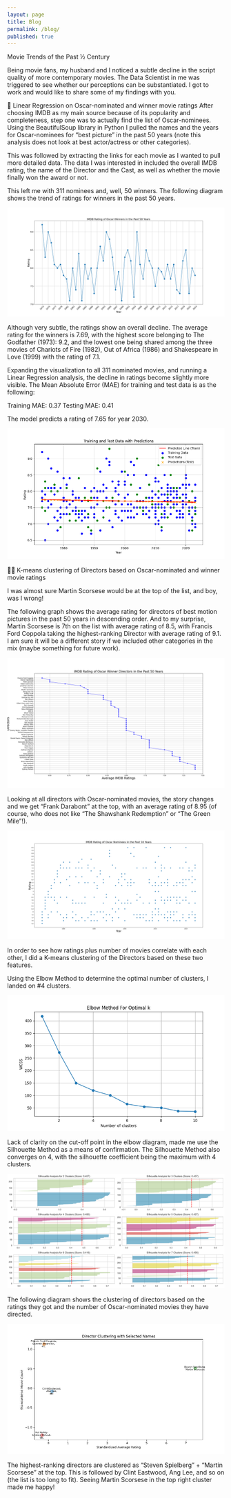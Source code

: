 ```yaml
---
layout: page
title: Blog
permalink: /blog/
published: true
---
```


Movie Trends of the Past ½ Century
 
Being movie fans, my husband and I noticed a subtle decline in the script quality of more contemporary movies. The Data Scientist in me was triggered to see whether our perceptions can be substantiated. I got to work and would like to share some of my findings with you.
 

🎦 Linear Regression on Oscar-nominated and winner movie ratings
After choosing IMDB as my main source because of its popularity and completeness, step one was to actually find the list of Oscar-nominees. Using the BeautifulSoup library in Python I pulled the names and the years for Oscar-nominees for “best picture” in the past 50 years (note this analysis does not look at best actor/actress or other categories).
 

This was followed by extracting the  links for each movie as I wanted to pull more detailed data. The data I was interested in included the overall IMDB rating, the name of the Director and the Cast, as well as whether the movie finally won the award or not.
 
 
This left me with 311 nominees and, well, 50 winners. The following diagram shows the trend of ratings for winners in the past 50 years.


![Average Ratings By Movie](/Movie-Trends/average_ratings_by_movie.png) 



Although very subtle, the ratings show an overall decline. The average rating for the winners is 7.69, with the highest score belonging to The Godfather (1973): 9.2, and the lowest one being shared among the three movies of Chariots of Fire (1982), Out of Africa (1986) and Shakespeare in Love (1999) with the rating of 7.1.

 
Expanding the visualization to all 311 nominated movies, and running a Linear Regression analysis, the decline in ratings become slightly more visible. The Mean Absolute Error (MAE) for training and test data is as the following:
 
Training MAE: 0.37
Testing MAE: 0.41
 
The model predicts a rating of 7.65 for year 2030.
 
![Linear Regression on Oscar-Nominated Movies](/Movie-Trends/linear-regression-rating-by-year.png)


🎦🎦 K-means clustering of Directors based on Oscar-nominated and winner movie ratings
 
I was almost sure Martin Scorsese would be at the top of the list, and boy, was I wrong!
 
The following graph shows the average rating for directors of best motion pictures in the past 50 years in descending order. And to my surprise, Martin Scorsese is 7th on the list with average rating of 8.5, with Francis Ford Coppola taking the highest-ranking Director with average rating of 9.1. I am sure it will be a different story if we included other categories in the mix (maybe something for future work).


![Average Rating by Directors of Oscar Winners](/Movie-Trends/average_ratings_by_director.png)


Looking at all directors with Oscar-nominated movies, the story changes and we get “Frank Darabont” at the top, with an average rating of 8.95 (of course, who does not like “The Shawshank Redemption” or “The Green Mile”!). 

![Average Rating by Directors of Oscar Nominees](/Movie-Trends/average_ratings_by_nominee_movie.png)


In order to see how ratings plus number of movies correlate with each other, I did a K-means clustering of the Directors based on these two features.
 
Using the Elbow Method to determine the optimal number of clusters, I landed on #4 clusters.
 
![Elbow Method](/Movie-Trends/elbow-method.png)

Lack of clarity on the cut-off point in the elbow diagram, made me use the Silhouette Method as a means of confirmation. The Silhouette Method also converges on 4, with the silhouette coefficient being the maximum with 4 clusters.

![Silhouette Method](/Movie-Trends/silhouette-method.png)


The following diagram shows the clustering of directors based on the ratings they got and the number of Oscar-nominated movies they have directed.


![K-means Clustering of Directors](/Movie-Trends/4-k-means-clustering.png)

 
The highest-ranking directors are clustered as “Steven Spielberg” + “Martin Scorsese” at the top. This is followed by Clint Eastwood, Ang Lee, and so on (the list is too long to fit). Seeing Martin Scorsese in the top right cluster made me happy!


